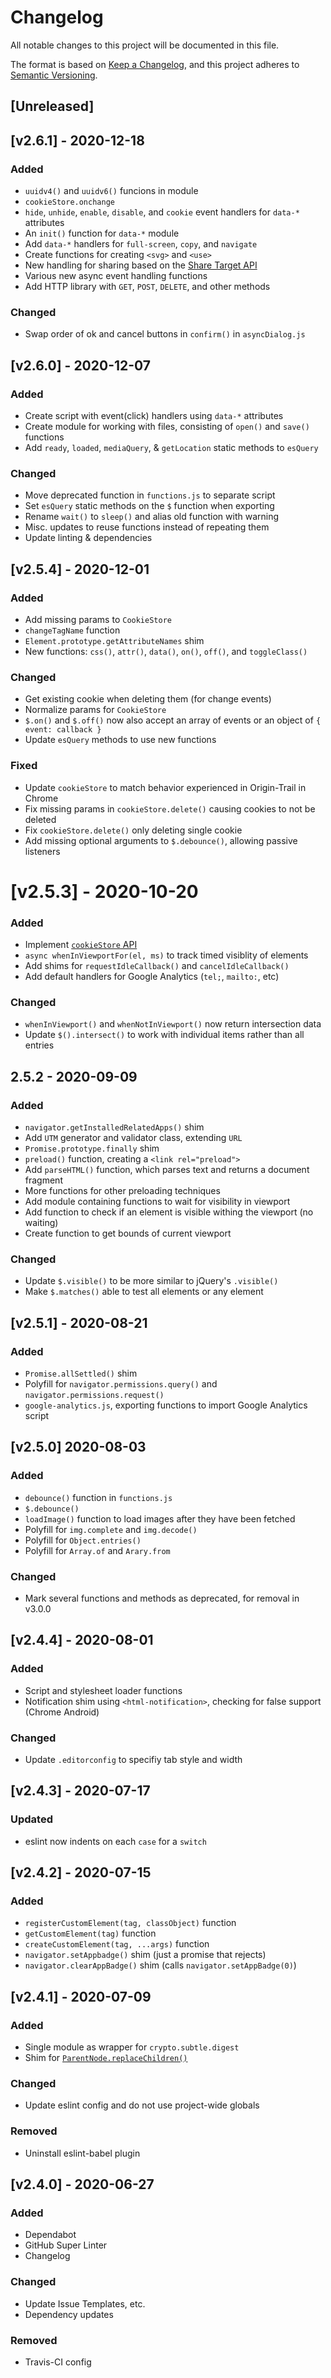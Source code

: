 <!-- markdownlint-disable -->
# Changelog
All notable changes to this project will be documented in this file.

The format is based on [Keep a Changelog](https://keepachangelog.com/en/1.0.0/),
and this project adheres to [Semantic Versioning](https://semver.org/spec/v2.0.0.html).

## [Unreleased]

## [v2.6.1] - 2020-12-18

### Added
- `uuidv4()` and `uuidv6()` funcions in module
- `cookieStore.onchange`
- `hide`, `unhide`, `enable`, `disable`, and `cookie` event handlers for `data-*` attributes
- An `init()` function for `data-*` module
- Add `data-*` handlers for `full-screen`, `copy`, and `navigate`
- Create functions for creating `<svg>` and `<use>`
- New handling for sharing based on the [Share Target API](https://web.dev/web-share-target/)
- Various new async event handling functions
- Add HTTP library with `GET`, `POST`, `DELETE`, and other methods

### Changed
- Swap order of ok and cancel buttons in `confirm()` in `asyncDialog.js`

## [v2.6.0] - 2020-12-07

### Added
- Create script with event(click) handlers using `data-*` attributes
- Create module for working with files, consisting of `open()` and `save()` functions
- Add `ready`, `loaded`, `mediaQuery`, & `getLocation` static methods to `esQuery`

### Changed
- Move deprecated function in `functions.js` to separate script
- Set `esQuery` static methods on the `$` function when exporting
- Rename `wait()` to `sleep()` and alias old function with warning
- Misc. updates to reuse functions instead of repeating them
- Update linting & dependencies

## [v2.5.4] - 2020-12-01

### Added
- Add missing params to `CookieStore`
- `changeTagName` function
- `Element.prototype.getAttributeNames` shim
- New functions: `css()`, `attr()`, `data()`, `on()`, `off()`, and `toggleClass()`

### Changed
- Get existing cookie when deleting them (for change events)
- Normalize params for `CookieStore`
- `$.on()` and `$.off()` now also accept an array of events or an object of `{ event: callback }`
- Update `esQuery` methods to use new functions

### Fixed
- Update `cookieStore` to match behavior experienced in Origin-Trail in Chrome
- Fix missing params in `cookieStore.delete()` causing cookies to not be deleted
- Fix `cookieStore.delete()` only deleting single cookie
- Add missing optional arguments to `$.debounce()`, allowing passive listeners

# [v2.5.3] - 2020-10-20

### Added
- Implement [`cookieStore` API](https://wicg.github.io/cookie-store/)
- `async whenInViewportFor(el, ms)` to track timed visiblity of elements
- Add shims for `requestIdleCallback()` and `cancelIdleCallback()`
- Add default handlers for Google Analytics (`tel;`, `mailto:`, etc)

### Changed
- `whenInViewport()` and `whenNotInViewport()` now return intersection data
- Update `$().intersect()` to work with individual items rather than all entries

## 2.5.2 - 2020-09-09

### Added
- `navigator.getInstalledRelatedApps()` shim
- Add `UTM` generator and validator class, extending `URL`
- `Promise.prototype.finally` shim
- `preload()` function, creating a `<link rel="preload">`
- Add `parseHTML()` function, which parses text and returns a document fragment
- More functions for other preloading techniques
- Add module containing functions to wait for visibility in viewport
- Add function to check if an element is visible withing the viewport (no waiting)
- Create function to get bounds of current viewport

### Changed
- Update `$.visible()` to be more similar to jQuery's `.visible()`
- Make `$.matches()` able to test all elements or any element

## [v2.5.1] - 2020-08-21

### Added
- `Promise.allSettled()` shim
- Polyfill for `navigator.permissions.query()` and `navigator.permissions.request()`
- `google-analytics.js`, exporting functions to import Google Analytics script

## [v2.5.0] 2020-08-03

### Added
- `debounce()` function in `functions.js`
- `$.debounce()`
- `loadImage()` function to load images after they have been fetched
- Polyfill for `img.complete` and `img.decode()`
- Polyfill for `Object.entries()`
- Polyfill for `Array.of` and `Arary.from`

### Changed
- Mark several functions and methods as deprecated, for removal in v3.0.0

## [v2.4.4] - 2020-08-01

### Added
- Script and stylesheet loader functions
- Notification shim using `<html-notification>`, checking for false support (Chrome Android)

### Changed
- Update `.editorconfig` to specifiy tab style and width

## [v2.4.3] - 2020-07-17

### Updated
- eslint now indents on each `case` for a `switch`

## [v2.4.2] - 2020-07-15

### Added
- `registerCustomElement(tag, classObject)` function
- `getCustomElement(tag)` function
- `createCustomElement(tag, ...args)` function
- `navigator.setAppbadge()` shim (just a promise that rejects)
- `navigator.clearAppBadge()` shim (calls `navigator.setAppBadge(0)`)

## [v2.4.1] - 2020-07-09

### Added
- Single module as wrapper for `crypto.subtle.digest`
- Shim for [`ParentNode.replaceChildren()`](https://developer.mozilla.org/en-US/docs/Web/API/ParentNode/replaceChildren)

### Changed
- Update eslint config and do not use project-wide globals

### Removed
- Uninstall eslint-babel plugin

## [v2.4.0] - 2020-06-27

### Added
- Dependabot
- GitHub Super Linter
- Changelog

### Changed
- Update Issue Templates, etc.
- Dependency updates

### Removed
- Travis-CI config
<!-- markdownlint-restore -->
